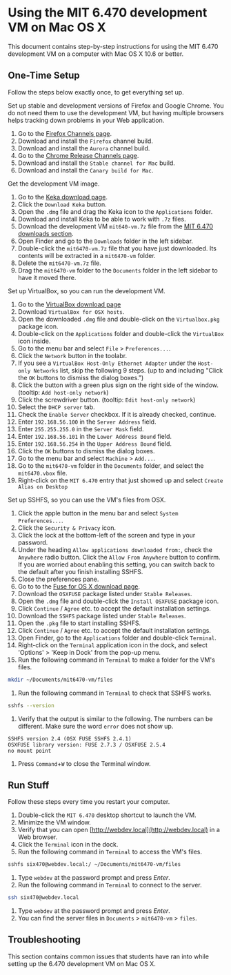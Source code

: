 # Using the MIT 6.470 development VM on Mac OS X

This document contains step-by-step instructions for using the MIT 6.470
development VM on a computer with Mac OS X 10.6 or better.


## One-Time Setup

Follow the steps below exactly once, to get everything set up.

Set up stable and development versions of Firefox and Google Chrome. You do not
need them to use the development VM, but having multiple browsers helps
tracking down problems in your Web application.

1. Go to the [Firefox Channels page](http://www.mozilla.org/firefox/channel/).
1. Download and install the `Firefox` channel build.
1. Download and install the `Aurora` channel build.
1. Go to the [Chrome Release Channels page](http://www.chromium.org/getting-involved/dev-channel/).
1. Download and install the `Stable channel for Mac` build.
1. Download and install the `Canary build for Mac`.

Get the development VM image.

1. Go to the [Keka download page](http://www.kekaosx.com/).
1. Click the `Download Keka` button.
1. Open the `.dmg` file and drag the Keka icon to the `Applications` folder.
1. Download and install Keka to be able to work with `.7z` files.
1. Download the development VM `mit640-vm.7z` file from the
[MIT 6.470 downloads section](http://6.470.scripts.mit.edu/TBD).
1. Open Finder and go to the `Downloads` folder in the left sidebar.
1. Double-click the `mit6470-vm.7z` file that you have just downloaded. Its
   contents will be extracted in a `mit6470-vm` folder.
1. Delete the `mit6470-vm.7z` file.
1. Drag the `mit6470-vm` folder to the `Documents` folder in the left sidebar
   to have it moved there.

Set up VirtualBox, so you can run the development VM.

1. Go to the
   [VirtualBox download page](https://www.virtualbox.org/wiki/Downloads)
1. Download `VirtualBox for OSX hosts`.
1. Open the downloaded `.dmg` file and double-click on the `Virtualbox.pkg`
   package icon.
1. Double-click on the `Applications` folder and double-click the `VirtualBox`
   icon inside.
1. Go to the menu bar and select `File` > `Preferences...`.
1. Click the `Network` button in the toolabr.
1. If you see a `VirtualBox Host-Only Ethernet Adapter` under the
   `Host-only Networks` list, skip the following 9 steps.
   (up to and including "Click the `OK` buttons to dismiss the dialog boxes.")
1. Click the button with a green plus sign on the right side of the window.
   (tooltip: `Add host-only network`)
1. Click the screwdriver button. (tooltip: `Edit host-only network`)
1. Select the `DHCP server` tab.
1. Check the `Enable Server` checkbox. If it is already checked, continue.
1. Enter `192.168.56.100` in the `Server Address` field.
1. Enter `255.255.255.0` in the `Server Mask` field.
1. Enter `192.168.56.101` in the `Lower Address Bound` field.
1. Enter `192.168.56.254` in the `Upper Address Bound` field.
1. Click the `OK` buttons to dismiss the dialog boxes.
1. Go to the menu bar and select `Machine` > `Add...`.
1. Go to the `mit6470-vm` folder in the `Documents` folder, and select the
   `mit6470.vbox` file.
1. Right-click on the `MIT 6.470` entry that just showed up and select
   `Create Alias on Desktop`

Set up SSHFS, so you can use the VM's files from OSX.

1. Click the apple button in the menu bar and select `System Preferences...`.
1. Click the `Security & Privacy` icon.
1. Click the lock at the bottom-left of the screen and type in your password.
1. Under the heading `Allow applications downloaded from:`, check the
   `Anywhere` radio button. Click the `Allow From Anywhere` button to confirm.
   If you are worried about enabling this setting, you can switch back to the
   default after you finish installing SSHFS.
1. Close the preferences pane.
1. Go to to the [Fuse for OS X download page](http://osxfuse.github.com/).
1. Download the `OSXFUSE` package listed under `Stable Releases`.
1. Open the `.dmg` file and double-click the `Install OSXFUSE` package icon.
1. Click `Continue` / `Agree` etc. to accept the default installation settings.
1. Download the `SSHFS` package listed under `Stable Releases`.
1. Open the `.pkg` file to start installing SSHFS.
1. Click `Continue` / `Agree` etc. to accept the default installation settings.
1. Open Finder, go to the `Applications` folder and double-click `Terminal`.
1. Right-click on the `Terminal` application  icon in the dock, and select
   'Options' > 'Keep in Dock' from the pop-up menu.
1. Run the following command in `Terminal` to make a folder for the VM's files.

```bash
mkdir ~/Documents/mit6470-vm/files
```

1. Run the following command in `Terminal` to check that SSHFS works.

```bash
sshfs --version
```

1. Verify that the output is similar to the following. The numbers can be
   different. Make sure the word `error` does not show up.

```
SSHFS version 2.4 (OSX FUSE SSHFS 2.4.1)
OSXFUSE library version: FUSE 2.7.3 / OSXFUSE 2.5.4
no mount point
```

1.  Press `Command`+`W` to close the Terminal window.


## Run Stuff

Follow these steps every time you restart your computer.

1. Double-click the `MIT 6.470` desktop shortcut to launch the VM.
1. Minimize the VM window.
1. Verify that you can open [http://webdev.local](http://webdev.local) in a Web
   browser.
1. Click the `Terminal` icon in the dock.
1. Run the following command in `Terminal` to access the VM's files.

```bash
sshfs six470@webdev.local:/ ~/Documents/mit6470-vm/files
```

1. Type `webdev` at the password prompt and press _Enter_.
1. Run the following command in `Terminal` to connect to the server.

```bash
ssh six470@webdev.local
```

1. Type `webdev` at the password prompt and press _Enter_.
1. You can find the server files in `Documents` > `mit6470-vm` > `files`.


## Troubleshooting

This section contains common issues that students have ran into while setting
up the 6.470 development VM on Mac OS X.


